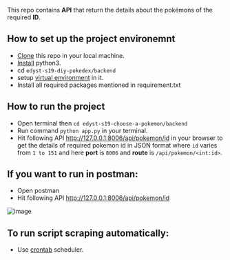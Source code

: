 This repo contains **API** that return the details about the pokémons of the required **ID**.

 ## How to set up the project environemnt

* [Clone](https://github.com/cenation092/edyst-s19-diy-pokedex.git) this repo in your local machine.
* [Install](https://blog.ruanbekker.com/blog/2018/11/27/python-flask-tutorial-series-create-a-hello-world-app-p1/) python3. 
* cd ⁨`edyst-s19-diy-pokedex/backend`
* setup [virtual environment](https://blog.ruanbekker.com/blog/2018/12/09/python-flask-tutorial-series-setup-a-python-virtual-environment-p2/) in it.
* Install all required packages mentioned in requirement.txt

 ## How to run the project
    
* Open terminal then `cd edyst-s19-choose-a-pokemon⁩/backend` 
* Run command `python app.py` in your terminal.
* Hit following API http://127.0.0.1:8006/api/pokemon/id in your browser to get the details of required pokemon id in JSON format where `id` varies from `1 to 151` and here **port** is `8006` and **route** is `/api/pokemon/<int:id>`.

## If you want to run in postman:

* Open postman
* Hit following API http://127.0.0.1:8006/api/pokemon/id 

![image](https://user-images.githubusercontent.com/21224753/56210806-38631080-6074-11e9-94ce-a5bea59b0917.png)

## To run script scraping automatically: 

* Use [crontab](https://www.computerhope.com/unix/ucrontab.htm) scheduler.
